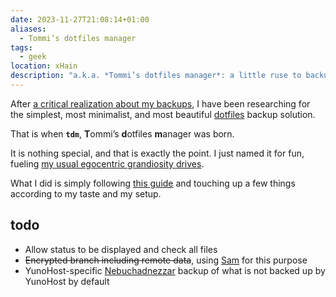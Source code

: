 ```yaml
---
date: 2023-11-27T21:08:14+01:00
aliases:
  - Tommi’s dotfiles manager
tags:
  - geek
location: xHain
description: "a.k.a. *Tommi’s dotfiles manager*: a little ruse to backup my configuration files."
---
```

After [a critical realization about my backups](Storage.md#Laptop%20backup), I have been researching for the simplest, most minimalist, and most beautiful [dotfiles](https://wiki.archlinux.org/title/Dotfiles '“Dotfiles” in Arch Linux wiki') backup solution.

That is when **`tdm`**, **T**ommi’s **d**otfiles **m**anager was born.

It is nothing special, and that is exactly the point. I just named it for fun, fueling [my usual egocentric grandiosity drives](Tomminess.md).

What I did is simply following [this guide](https://atlassian.com/git/tutorials/dotfiles 'How to Store Dotfiles - A Bare git Repository') and touching up a few things according to my taste and my setup.

## todo

- Allow status to be displayed and check all files
- ~~Encrypted branch including remote data~~, using [Sam](Sam.md) for this purpose
- YunoHost-specific [Nebuchadnezzar](Nebuchadnezzar.md) backup of what is not backed up by YunoHost by default

